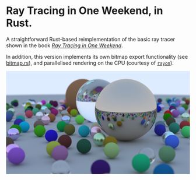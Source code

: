 # Ray Tracing in One Weekend, in Rust.

A straightforward Rust-based reimplementation of the basic ray tracer shown in the book [_Ray Tracing in One Weekend_](https://raytracing.github.io/books/RayTracingInOneWeekend.html).

In addition, this version implements its own bitmap export functionality (see [bitmap.rs](/src/bitmap.rs)), and parallelised rendering on the CPU (courtesy of [`rayon`](https://crates.io/crates/rayon)).

![Final Render](random_scene.bmp)